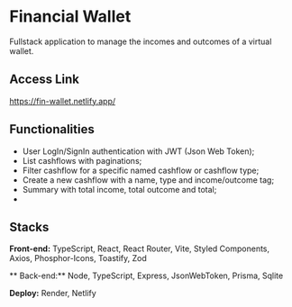 # Financial Wallet

Fullstack application to manage the incomes and outcomes of a virtual wallet.

## Access Link

https://fin-wallet.netlify.app/

## Functionalities

- User LogIn/SignIn authentication with JWT (Json Web Token);
- List cashflows with paginations;
- Filter cashflow for a specific named cashflow or cashflow type;
- Create a new cashflow with a name, type and income/outcome tag;
- Summary with total income, total outcome and total;
- 
## Stacks

**Front-end:** TypeScript, React, React Router, Vite, Styled Components, Axios, Phosphor-Icons, Toastify, Zod

** Back-end:** Node, TypeScript, Express, JsonWebToken, Prisma, Sqlite

**Deploy:** Render, Netlify
